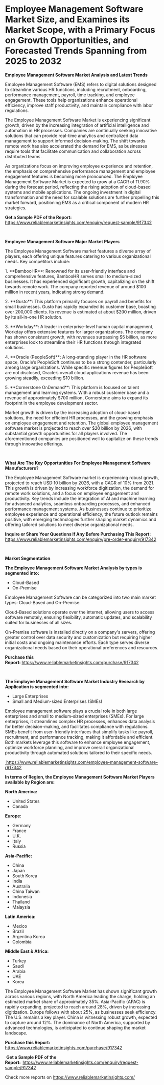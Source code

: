 <p><h1>Employee Management Software Market Size, and Examines its Market Scope, with a Primary Focus on Growth Opportunities, and Forecasted Trends Spanning from 2025 to 2032</h1></p><p><strong>Employee Management Software Market Analysis and Latest Trends</strong></p>
<p><p>Employee Management Software (EMS) refers to digital solutions designed to streamline various HR functions, including recruitment, onboarding, performance management, payroll, time tracking, and employee engagement. These tools help organizations enhance operational efficiency, improve staff productivity, and maintain compliance with labor regulations. </p><p>The Employee Management Software Market is experiencing significant growth, driven by the increasing integration of artificial intelligence and automation in HR processes. Companies are continually seeking innovative solutions that can provide real-time analytics and centralized data management to support informed decision-making. The shift towards remote work has also accelerated the demand for EMS, as businesses require tools that facilitate communication and collaboration across distributed teams.</p><p>As organizations focus on improving employee experience and retention, the emphasis on comprehensive performance management and employee engagement features is becoming more pronounced. The Employee Management Software Market is expected to grow at a CAGR of 11.90% during the forecast period, reflecting the rising adoption of cloud-based systems and mobile applications. The ongoing investment in digital transformation and the need for scalable solutions are further propelling this market forward, positioning EMS as a critical component of modern HR strategies.</p></p>
<p><strong>Get a Sample PDF of the Report:&nbsp;</strong> <a href="https://www.reliablemarketinsights.com/enquiry/request-sample/917342?utm_campaign=2040&utm_medium=2&utm_source=Github&utm_content=ia&utm_term=05032025&utm_id=employee-management-software">https://www.reliablemarketinsights.com/enquiry/request-sample/917342</a></p>
<p>&nbsp;</p>
<p><strong>Employee Management Software Major Market Players</strong></p>
<p><p>The Employee Management Software market features a diverse array of players, each offering unique features catering to various organizational needs. Key competitors include:</p><p>1. **BambooHR**: Renowned for its user-friendly interface and comprehensive features, BambooHR serves small to medium-sized businesses. It has experienced significant growth, capitalizing on the shift towards remote work. The company reported revenue of around $100 million in recent years, indicating strong demand.</p><p>2. **Gusto**: This platform primarily focuses on payroll and benefits for small businesses. Gusto has rapidly expanded its customer base, boasting over 200,000 clients. Its revenue is estimated at about $200 million, driven by its all-in-one HR solution.</p><p>3. **Workday**: A leader in enterprise-level human capital management, Workday offers extensive features for larger organizations. The company has shown consistent growth, with revenues surpassing $5 billion, as more enterprises look to streamline their HR functions through integrated solutions.</p><p>4. **Oracle (PeopleSoft)**: A long-standing player in the HR software space, Oracle’s PeopleSoft continues to be a strong contender, particularly among large organizations. While specific revenue figures for PeopleSoft are not disclosed, Oracle’s overall cloud applications revenue has been growing steadily, exceeding $10 billion.</p><p>5. **Cornerstone OnDemand**: This platform is focused on talent management and learning systems. With a robust customer base and a revenue of approximately $700 million, Cornerstone aims to expand its footprint in the employee development sector.</p><p>Market growth is driven by the increasing adoption of cloud-based solutions, the need for efficient HR processes, and the growing emphasis on employee engagement and retention. The global employee management software market is projected to reach over $20 billion by 2026, with substantial growth opportunities for all players involved. The aforementioned companies are positioned well to capitalize on these trends through innovative offerings.</p></p>
<p>&nbsp;</p>
<p><strong>What Are The Key Opportunities For Employee Management Software Manufacturers?</strong></p>
<p><p>The Employee Management Software market is experiencing robust growth, projected to reach USD 10 billion by 2026, with a CAGR of 10% from 2021. This growth is driven by increasing workforce digitization, the demand for remote work solutions, and a focus on employee engagement and productivity. Key trends include the integration of AI and machine learning for advanced analytics, seamless onboarding processes, and enhanced performance management systems. As businesses continue to prioritize employee experience and operational efficiency, the future outlook remains positive, with emerging technologies further shaping market dynamics and offering tailored solutions to meet diverse organizational needs.</p></p>
<p><strong>Inquire or Share Your Questions If Any Before Purchasing This Report:</strong> <a href="https://www.reliablemarketinsights.com/enquiry/pre-order-enquiry/917342?utm_campaign=2040&utm_medium=2&utm_source=Github&utm_content=ia&utm_term=05032025&utm_id=employee-management-software">https://www.reliablemarketinsights.com/enquiry/pre-order-enquiry/917342</a></p>
<p>&nbsp;</p>
<p><strong>Market Segmentation</strong></p>
<p><strong>The Employee Management Software Market Analysis by types is segmented into:</strong></p>
<p><ul><li>Cloud-Based</li><li>On-Premise</li></ul></p>
<p><p>Employee Management Software can be categorized into two main market types: Cloud-Based and On-Premise. </p><p>Cloud-Based solutions operate over the internet, allowing users to access software remotely, ensuring flexibility, automatic updates, and scalability suited for businesses of all sizes. </p><p>On-Premise software is installed directly on a company's servers, offering greater control over data security and customization but requiring higher initial costs and ongoing maintenance efforts. Each type serves diverse organizational needs based on their operational preferences and resources.</p></p>
<p><strong>Purchase this Report:&nbsp;</strong><a href="https://www.reliablemarketinsights.com/purchase/917342?utm_campaign=2040&utm_medium=2&utm_source=Github&utm_content=ia&utm_term=05032025&utm_id=employee-management-software">https://www.reliablemarketinsights.com/purchase/917342</a></p>
<p>&nbsp;</p>
<p><strong>The Employee Management Software Market Industry Research by Application is segmented into:</strong></p>
<p><ul><li>Large Enterprises</li><li>Small and Medium-sized Enterprises (SMEs)</li></ul></p>
<p><p>Employee management software plays a crucial role in both large enterprises and small to medium-sized enterprises (SMEs). For large enterprises, it streamlines complex HR processes, enhances data analysis for better decision-making, and facilitates compliance with regulations. SMEs benefit from user-friendly interfaces that simplify tasks like payroll, recruitment, and performance tracking, making it affordable and efficient. Both markets leverage this software to enhance employee engagement, optimize workforce planning, and improve overall organizational productivity through automated solutions tailored to their specific needs.</p></p>
<p><a href="https://www.reliablemarketinsights.com/employee-management-software-r917342?utm_campaign=2040&utm_medium=2&utm_source=Github&utm_content=ia&utm_term=05032025&utm_id=employee-management-software">&nbsp;https://www.reliablemarketinsights.com/employee-management-software-r917342</a></p>
<p><strong>In terms of Region, the Employee Management Software Market Players available by Region are:</strong></p>
<p>
    <p> <strong> North America: </strong>
        <ul>
            <li>United States</li>
            <li>Canada</li>
        </ul>
        </p> 
    <p> <strong> Europe: </strong>
        <ul>
            <li>Germany</li>
            <li>France</li>
            <li>U.K.</li>
            <li>Italy</li>
            <li>Russia</li>
        </ul>
        </p> 
    <p> <strong> Asia-Pacific: </strong>
        <ul>
            <li>China</li>
            <li>Japan</li>
            <li>South Korea</li>
            <li>India</li>
            <li>Australia</li>
            <li>China Taiwan</li>
            <li>Indonesia</li>
            <li>Thailand</li>
            <li>Malaysia</li>
        </ul>
        </p> 
    <p> <strong> Latin America: </strong>
        <ul>
            <li>Mexico</li>
            <li>Brazil</li>
            <li>Argentina Korea</li>
            <li>Colombia</li>
        </ul>
        </p> 
    <p> <strong> Middle East & Africa: </strong>
        <ul>
            <li>Turkey</li>
            <li>Saudi</li>
            <li>Arabia</li>
            <li>UAE</li>
            <li>Korea</li>
        </ul>
    </p>
    </p>
<p><p>The Employee Management Software Market has shown significant growth across various regions, with North America leading the charge, holding an estimated market share of approximately 35%. Asia-Pacific (APAC) is rapidly expanding, projected to reach around 28%, driven by increasing digitization. Europe follows with about 25%, as businesses seek efficiency. The U.S. remains a key player. China is witnessing robust growth, expected to capture around 12%. The dominance of North America, supported by advanced technologies, is anticipated to continue shaping the market landscape.</p></p>
<p><strong>Purchase this Report: </strong><a href="https://www.reliablemarketinsights.com/purchase/917342?utm_campaign=2040&utm_medium=2&utm_source=Github&utm_content=ia&utm_term=05032025&utm_id=employee-management-software">https://www.reliablemarketinsights.com/purchase/917342</a></p>
<p>&nbsp;<strong>Get a Sample PDF of the Report:&nbsp;&nbsp;</strong><a href="https://www.reliablemarketinsights.com/enquiry/request-sample/917342?utm_campaign=2040&utm_medium=2&utm_source=Github&utm_content=ia&utm_term=05032025&utm_id=employee-management-software">https://www.reliablemarketinsights.com/enquiry/request-sample/917342</a></p>
<p><strong></strong></p>
<p>Check more reports on <a href="https://www.reliablemarketinsights.com/?utm_campaign=2040&utm_medium=2&utm_source=Github&utm_content=ia&utm_term=05032025&utm_id=employee-management-software">https://www.reliablemarketinsights.com/</a></p>